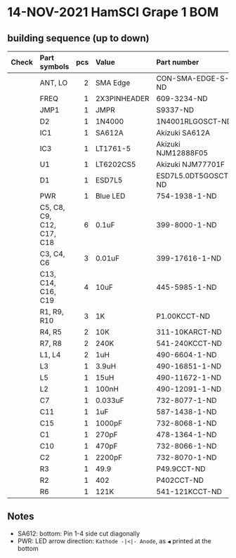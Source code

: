 # 14-NOV-2021 HamSCI Grape 1 BOM

## building sequence (up to down)

|Check|Part symbols | pcs | Value | Part number |
|:-:|:--|--:|:----|:----|
|   |  ANT, LO                     | 2 | SMA Edge     | CON-SMA-EDGE-S-ND |
|   |  FREQ                        | 1 | 2X3PINHEADER | 609-3234-ND |
|   |  JMP1                        | 1 | JMPR         | S9337-ND |
|   |  D2                          | 1 | 1N4000       | 1N4001RLGOSCT-ND |
|   |  IC1                         | 1 | SA612A       | Akizuki SA612A |
|   |  IC3                         | 1 | LT1761-5     | Akizuki NJM12888F05 |
|   |  U1                          | 1 | LT6202CS5    | Akizuki NJM77701F |
|   |  D1                          | 1 | ESD7L5       | ESD7L5.0DT5GOSCT-ND |
|   |  PWR                         | 1 | Blue LED     | 754-1938-1-ND |
|   |  C5, C8, C9, C12, C17, C18   | 6 | 0.1uF        | 399-8000-1-ND |
|   |  C3, C4, C6                  | 3 | 0.01uF       | 399-17616-1-ND |
|   |  C13, C14, C16, C19          | 4 | 10uF         | 445-5985-1-ND |
|   |  R1, R9, R10                 | 3 | 1K           | P1.00KCCT-ND |
|   |  R4, R5                      | 2 | 10K          | 311-10KARCT-ND |
|   |  R7, R8                      | 2 | 240K         | 541-240KCCT-ND |
|   |  L1, L4                      | 2 | 1uH          | 490-6604-1-ND |
|   |  L3                          | 1 | 3.9uH        | 490-16851-1-ND |
|   |  L5                          | 1 | 15uH         | 490-11672-1-ND |
|   |  L2                          | 1 | 100nH        | 490-12091-1-ND |
|   |  C7                          | 1 | 0.033uF      | 732-8077-1-ND |
|   |  C11                         | 1 | 1uF          | 587-1438-1-ND |
|   |  C15                         | 1 | 1000pF       | 732-8068-1-ND |
|   |  C1                          | 1 | 270pF        | 478-1364-1-ND |
|   |  C10                         | 1 | 470pF        | 732-8066-1-ND |
|   |  C2                          | 1 | 2200pF       | 732-8070-1-ND |
|   |  R3                          | 1 | 49.9         | P49.9CCT-ND |
|   |  R2                          | 1 | 402          | P402CCT-ND |
|   |  R6                          | 1 | 121K         | 541-121KCCT-ND |

## Notes

* SA612: bottom: Pin 1-4 side cut diagonally
* PWR: LED arrow direction: `Kathode -|<|- Anode`, as `◀` printed at the bottom 